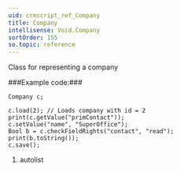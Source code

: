 ```yaml
---
uid: crmscript_ref_Company
title: Company
intellisense: Void.Company
sortOrder: 155
so.topic: reference
---
```


Class for representing a company



###Example code:###


    Company c;
    
    c.load(2); // Loads company with id = 2
    print(c.getValue("primContact"));
    c.setValue("name", "SuperOffice");
    Bool b = c.checkFieldRights("contact", "read");
    print(b.toString());
    c.save();




1. autolist

